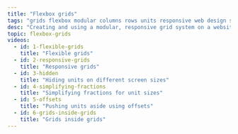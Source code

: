 ```yaml
---
title: "Flexbox grids"
tags: "grids flexbox modular columns rows units responsive web design screens adjustments"
desc: "Creating and using a modular, responsive grid system on a website to simplify layout."
topic: flexbox-grids
videos:
  - id: 1-flexible-grids
    title: "Flexible grids"
  - id: 2-responsive-grids
    title: "Responsive grids"
  - id: 3-hidden
    title: "Hiding units on different screen sizes"
  - id: 4-simplifying-fractions
    title: "Simplifying fractions for unit sizes"
  - id: 5-offsets
    title: "Pushing units aside using offsets"
  - id: 6-grids-inside-grids
    title: "Grids inside grids"
---
```

